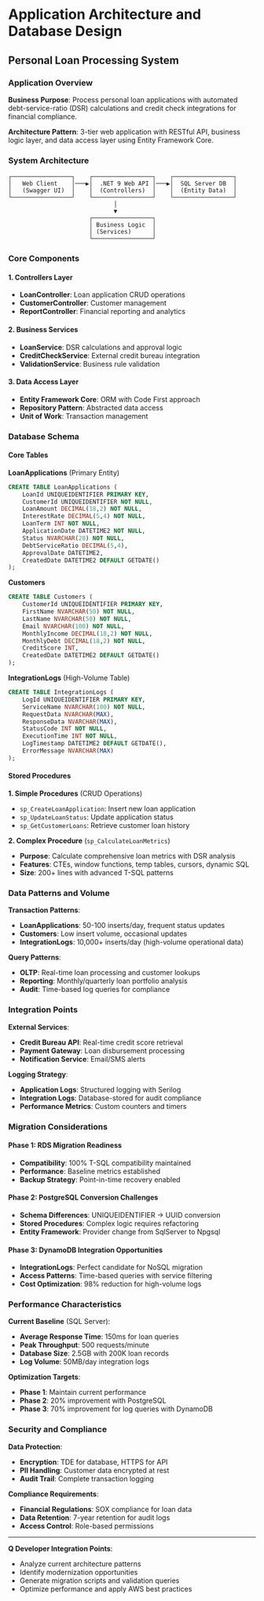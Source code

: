 # Application Architecture and Database Design
## Personal Loan Processing System

### Application Overview

**Business Purpose**: Process personal loan applications with automated debt-service-ratio (DSR) calculations and credit check integrations for financial compliance.

**Architecture Pattern**: 3-tier web application with RESTful API, business logic layer, and data access layer using Entity Framework Core.

### System Architecture

```
┌─────────────────┐    ┌─────────────────┐    ┌─────────────────┐
│   Web Client    │───▶│  .NET 9 Web API │───▶│  SQL Server DB  │
│   (Swagger UI)  │    │  (Controllers)  │    │  (Entity Data)  │
└─────────────────┘    └─────────────────┘    └─────────────────┘
                              │
                              ▼
                       ┌─────────────────┐
                       │ Business Logic  │
                       │ (Services)      │
                       └─────────────────┘
```

### Core Components

#### 1. Controllers Layer
- **LoanController**: Loan application CRUD operations
- **CustomerController**: Customer management
- **ReportController**: Financial reporting and analytics

#### 2. Business Services
- **LoanService**: DSR calculations and approval logic
- **CreditCheckService**: External credit bureau integration
- **ValidationService**: Business rule validation

#### 3. Data Access Layer
- **Entity Framework Core**: ORM with Code First approach
- **Repository Pattern**: Abstracted data access
- **Unit of Work**: Transaction management

### Database Schema

#### Core Tables

**LoanApplications** (Primary Entity)
```sql
CREATE TABLE LoanApplications (
    LoanId UNIQUEIDENTIFIER PRIMARY KEY,
    CustomerId UNIQUEIDENTIFIER NOT NULL,
    LoanAmount DECIMAL(18,2) NOT NULL,
    InterestRate DECIMAL(5,4) NOT NULL,
    LoanTerm INT NOT NULL,
    ApplicationDate DATETIME2 NOT NULL,
    Status NVARCHAR(20) NOT NULL,
    DebtServiceRatio DECIMAL(5,4),
    ApprovalDate DATETIME2,
    CreatedDate DATETIME2 DEFAULT GETDATE()
);
```

**Customers**
```sql
CREATE TABLE Customers (
    CustomerId UNIQUEIDENTIFIER PRIMARY KEY,
    FirstName NVARCHAR(50) NOT NULL,
    LastName NVARCHAR(50) NOT NULL,
    Email NVARCHAR(100) NOT NULL,
    MonthlyIncome DECIMAL(18,2) NOT NULL,
    MonthlyDebt DECIMAL(18,2) NOT NULL,
    CreditScore INT,
    CreatedDate DATETIME2 DEFAULT GETDATE()
);
```

**IntegrationLogs** (High-Volume Table)
```sql
CREATE TABLE IntegrationLogs (
    LogId UNIQUEIDENTIFIER PRIMARY KEY,
    ServiceName NVARCHAR(100) NOT NULL,
    RequestData NVARCHAR(MAX),
    ResponseData NVARCHAR(MAX),
    StatusCode INT NOT NULL,
    ExecutionTime INT NOT NULL,
    LogTimestamp DATETIME2 DEFAULT GETDATE(),
    ErrorMessage NVARCHAR(MAX)
);
```

#### Stored Procedures

**1. Simple Procedures** (CRUD Operations)
- `sp_CreateLoanApplication`: Insert new loan application
- `sp_UpdateLoanStatus`: Update application status
- `sp_GetCustomerLoans`: Retrieve customer loan history

**2. Complex Procedure** (`sp_CalculateLoanMetrics`)
- **Purpose**: Calculate comprehensive loan metrics with DSR analysis
- **Features**: CTEs, window functions, temp tables, cursors, dynamic SQL
- **Size**: 200+ lines with advanced T-SQL patterns

### Data Patterns and Volume

**Transaction Patterns**:
- **LoanApplications**: 50-100 inserts/day, frequent status updates
- **Customers**: Low insert volume, occasional updates
- **IntegrationLogs**: 10,000+ inserts/day (high-volume operational data)

**Query Patterns**:
- **OLTP**: Real-time loan processing and customer lookups
- **Reporting**: Monthly/quarterly loan portfolio analysis
- **Audit**: Time-based log queries for compliance

### Integration Points

**External Services**:
- **Credit Bureau API**: Real-time credit score retrieval
- **Payment Gateway**: Loan disbursement processing
- **Notification Service**: Email/SMS alerts

**Logging Strategy**:
- **Application Logs**: Structured logging with Serilog
- **Integration Logs**: Database-stored for audit compliance
- **Performance Metrics**: Custom counters and timers

### Migration Considerations

#### Phase 1: RDS Migration Readiness
- **Compatibility**: 100% T-SQL compatibility maintained
- **Performance**: Baseline metrics established
- **Backup Strategy**: Point-in-time recovery enabled

#### Phase 2: PostgreSQL Conversion Challenges
- **Schema Differences**: UNIQUEIDENTIFIER → UUID conversion
- **Stored Procedures**: Complex logic requires refactoring
- **Entity Framework**: Provider change from SqlServer to Npgsql

#### Phase 3: DynamoDB Integration Opportunities
- **IntegrationLogs**: Perfect candidate for NoSQL migration
- **Access Patterns**: Time-based queries with service filtering
- **Cost Optimization**: 98% reduction for high-volume logs

### Performance Characteristics

**Current Baseline** (SQL Server):
- **Average Response Time**: 150ms for loan queries
- **Peak Throughput**: 500 requests/minute
- **Database Size**: 2.5GB with 200K loan records
- **Log Volume**: 50MB/day integration logs

**Optimization Targets**:
- **Phase 1**: Maintain current performance
- **Phase 2**: 20% improvement with PostgreSQL
- **Phase 3**: 70% improvement for log queries with DynamoDB

### Security and Compliance

**Data Protection**:
- **Encryption**: TDE for database, HTTPS for API
- **PII Handling**: Customer data encrypted at rest
- **Audit Trail**: Complete transaction logging

**Compliance Requirements**:
- **Financial Regulations**: SOX compliance for loan data
- **Data Retention**: 7-year retention for audit logs
- **Access Control**: Role-based permissions

---

**Q Developer Integration Points**:
- Analyze current architecture patterns
- Identify modernization opportunities
- Generate migration scripts and validation queries
- Optimize performance and apply AWS best practices
